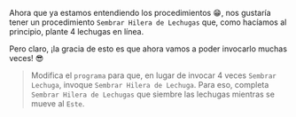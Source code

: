 <gs-attire attire-url="https://raw.githubusercontent.com/MumukiProject/mumuki-guia-gobstones-procedimientos-kids/master/assets/attires/config.json"> </gs-attire> <gs-toolbox toolbox-url="https://raw.githubusercontent.com/MumukiProject/mumuki-guia-gobstones-procedimientos-kids/master/assets/toolbox_1553288414373.xml"></gs-toolbox>

Ahora que ya estamos entendiendo los procedimientos :grin:, nos gustaría tener un procedimiento `Sembrar Hilera de Lechugas` que, como hacíamos al principio, plante 4 lechugas en línea.

Pero claro, ¡la gracia de esto es que ahora vamos a poder invocarlo muchas veces! :sunglasses:

> Modifica el `programa` para que, en lugar de invocar 4 veces `Sembrar Lechuga`, invoque `Sembrar Hilera de Lechuga`. Para eso, completa `Sembrar Hilera de Lechugas` que siembre las lechugas mientras se mueve al `Este`.
